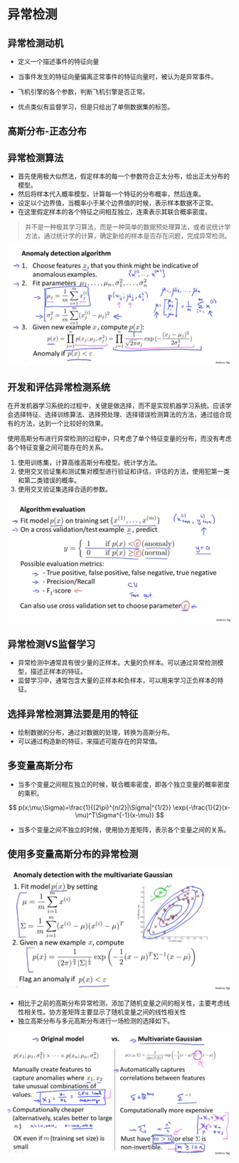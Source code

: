 # 异常检测

## 异常检测动机

* 定义一个描述事件的特征向量
* 当事件发生的特征向量偏离正常事件的特征向量时，被认为是异常事件。

* 飞机引擎的各个参数，判断飞机引擎是否正常。
* 优点类似有监督学习，但是只给出了单侧数据集的标签。

## 高斯分布-正态分布

## 异常检测算法

* 首先使用极大似然法，假定样本的每一个参数符合正太分布，给出正太分布的模型。
* 然后将样本代入概率模型，计算每一个特征的分布概率，然后连乘。
* 设定以个边界值，当概率小于某个边界值的时候，表示样本数据不正常。
* 在这里假定样本的各个特征之间相互独立，连乘表示其联合概率密度。
> 并不是一种极其学习算法，而是一种简单的数据预处理算法，或者说统计学方法，通过统计学的计算，确定新给的样本是否存在问题，完成异常检测。


![](../img/异常检测.png)


## 开发和评估异常检测系统

在开发机器学习系统的过程中，关键是做选择，而不是实现机器学习系统。应该学会选择特征、选择训练算法、选择预处理、选择错误检测算法的方法，通过组合现有的方法，达到一个比较好的效果。


使用高斯分布进行异常检测的过程中，只考虑了单个特征变量的分布，而没有考虑各个特征变量之间可能存在的关系。


1. 使用训练集，计算高维高斯分布模型。统计学方法。
2. 使用交叉验证集和测试集对模型进行验证和评估，评估的方法，使用犯第一类和第二类错误的概率。
3. 使用交叉验证集选择合适的参数。


![](../img/异常检测系统.png)

## 异常检测VS监督学习

* 异常检测中通常具有很少量的正样本。大量的负样本。可以通过异常检测模型，描述正样本的特征。
* 监督学习中，通常包含大量的正样本和负样本，可以用来学习正负样本的特征。


## 选择异常检测算法要是用的特征

* 绘制数据的分布，通过对数据的处理，转换为高斯分布。
* 可以通过构造新的特征，来描述可能存在的异常值。


## 多变量高斯分布

* 当多个变量之间相互独立的时候，联合概率密度，即各个独立变量的概率密度的乘积。

$$
p(x;\mu;\Sigma)=\frac{1}{(2\pi)^{n/2}|\Sigma|^{1/2}} \exp{-\frac{1}{2}(x-\mu)^T\Sigma^{-1}(x-\mu)}
$$

* 当多个变量之间不独立的时候，使用协方差矩阵，表示各个变量之间的关系。
## 使用多变量高斯分布的异常检测


![](../img/多元高斯分布异常检测.png)

* 相比于之前的高斯分布异常检测，添加了随机变量之间的相关性，主要考虑线性相关性。协方差矩阵主要显示了随机变量之间的线性相关性
* 独立高斯分布与多元高斯分布进行一场检测的选择如下。


![](../img/独立高斯分布与多元高斯分布.png)